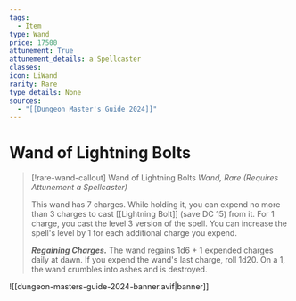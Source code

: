 ```yaml
---
tags:
  - Item
type: Wand
price: 17500
attunement: True
attunement_details: a Spellcaster
classes:
icon: LiWand
rarity: Rare
type_details: None
sources: 
  - "[[Dungeon Master's Guide 2024]]"
---
```

# Wand of Lightning Bolts
>[!rare-wand-callout] Wand of Lightning Bolts
>_Wand, Rare (Requires Attunement a Spellcaster)_
>
>This wand has 7 charges. While holding it, you can expend no more than 3 charges to cast [[Lightning Bolt]] (save DC 15) from it. For 1 charge, you cast the level 3 version of the spell. You can increase the spell's level by 1 for each additional charge you expend.
>
>**_Regaining Charges._** The wand regains 1d6 + 1 expended charges daily at dawn. If you expend the wand's last charge, roll 1d20. On a 1, the wand crumbles into ashes and is destroyed.
>


![[dungeon-masters-guide-2024-banner.avif|banner]]